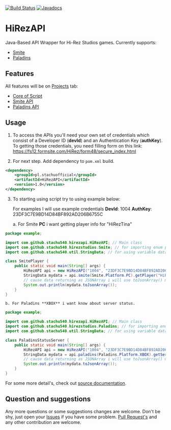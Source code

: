 [![Build Status](https://travis-ci.org/stachu540/HiRezAPI.svg)](https://travis-ci.org/stachu540/HiRezAPI)
[![Javadocs](http://javadoc.io/badge/pl.stachuofficial/HiRezAPI.svg?color=brightgreen)](http://javadoc.io/doc/pl.stachuofficial/HiRezAPI)

# HiRezAPI

Java-Based API Wrapper for Hi-Rez Studios games. Currently supports:
 * [Smite](https://smitegame.com/)
 * [Paladins](https://paladinsgame.com/)
 
## Features

All features will be on [Projects](https://github.com/stachu540/HiRezAPI/projects) tab:
 * [Core of Script](https://github.com/stachu540/HiRezAPI/projects/3)
 * [Smite API](https://github.com/stachu540/HiRezAPI/projects/1)
 * [Paladins API](https://github.com/stachu540/HiRezAPI/projects/2)

## Usage

1. To access the APIs you'll need your own set of credentials which consist of a Developer ID (**devId**) and an Authentication Key (**authKey**). To getting those credentials, you need filling form on this link: 
https://fs12.formsite.com/HiRez/form48/secure_index.html

2. For next step. Add dependency to `pom.xml` build.
```xml
<dependency>
    <groupId>pl.stachuofficial</groupId>
    <artifactId>HiRezAPI</artifactId>
    <version>1.0</version>
</dependency>
```

3. To starting using script try to using example below:
    
    For examples I will use example credentials
    **DevId**: 1004
    **AuthKey**: 23DF3C7E9BD14D84BF892AD206B6755C
    
    a. For Smite **PC** i want getting player info for "HiRezTina"
```java
package example;

import com.github.stachu540.hirezapi.HiRezAPI; // Main class
import com.github.stachu540.hirezstudios.Smite; // for importing enum platforms
import com.github.stachu540.util.StringData; // for using variable data

class SmitePlayer {
    public static void main(String[] args) {
        HiRezAPI api = new HiRezAPI("1004", "23DF3C7E9BD14D84BF892AD206B6755C");
        StringData mydata = api.smite(Smite.Platform.PC).getPlayer("HiRezTina");
        // cause data returning as JSONArray i will use toJsonArray() method
        System.out.println(mydata.toJsonArray());
    }
}
```
    
    b. For Paladins **XBOX** i want know about server status.
    
    
```java
package example;

import com.github.stachu540.hirezapi.HiRezAPI; // Main class
import com.github.stachu540.hirezstudios.Paladins; // for importing enum platforms
import com.github.stachu540.util.StringData; // for using variable data

class PaladinsStatusServer {
    public static void main(String[] args) {
        HiRezAPI api = new HiRezAPI("1004", "23DF3C7E9BD14D84BF892AD206B6755C");
        StringData mydata = api.paladins(Paladins.Platform.XBOX).getServerStatus();
        // cause data returning as JSONArray i will use toJsonArray() method
        System.out.println(mydata.toJsonArray());
    }
}
```

For some more detail's, check out [source documentation](https://stachu540.github.io/HiRezAPI/).

## Question and suggestions
Any more questions or some suggestions changes are welcome. Don't be shy, just open your [Issues](https://github.com/stachu540/HiRezAPI/issues) if you have some problem. [Pull Request's](https://github.com/stachu540/HiRezAPI/pulls) and any other contribution are welcome.